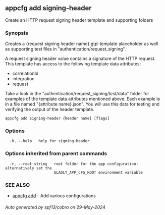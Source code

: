 ## appcfg add signing-header

Create an HTTP request signing header template and supporting folders

### Synopsis


Creates a {request signing header name}.gtpl template placeholder as well as 
supporting test files in "authentication/request_signing".

A request signing header value contains a signature of the HTTP request. This 
template has access to the following template data attributes:
- correlationId
- integration
- request

Take a look in the "authentication/request_signing/_test_/data" folder for examples 
of the template data attributes mentioned above. Each example is in a file named 
"{attribute name}.json". You will use this data for testing and verifying the output
of the header template.


```
appcfg add signing-header {header name} [flags]
```

### Options

```
  -h, --help   help for signing-header
```

### Options inherited from parent commands

```
  -r, --root string   root folder for the app configuration; alternatively set the
                      GLADLY_APP_CFG_ROOT environment variable
```

### SEE ALSO

* [appcfg add](appcfg_add.md)	 - Add various configurations

###### Auto generated by spf13/cobra on 29-May-2024

